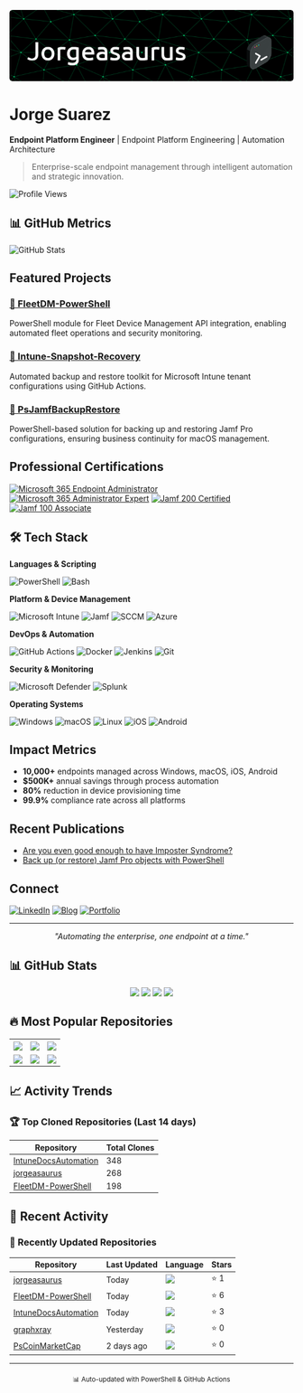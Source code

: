 <p align="center">
  <img src="./github-header-image.png" alt="Header" />
</p>

# Jorge Suarez

**Endpoint Platform Engineer** | Endpoint Platform Engineering | Automation Architecture

> Enterprise-scale endpoint management through intelligent automation and strategic innovation.

<p align="left">
  <img src="https://komarev.com/ghpvc/?username=jorgeasaurus&base=1000" alt="Profile Views" />
</p>

## 📊 GitHub Metrics

![GitHub Stats](https://github-readme-stats.vercel.app/api?username=jorgeasaurus&show_icons=true&count_private=true&hide_border=true)

## Featured Projects

### [🚀 FleetDM-PowerShell](https://github.com/jorgeasaurus/FleetDM-PowerShell)
PowerShell module for Fleet Device Management API integration, enabling automated fleet operations and security monitoring.

### [📸 Intune-Snapshot-Recovery](https://github.com/jorgeasaurus/Intune-Snapshot-Recovery)
Automated backup and restore toolkit for Microsoft Intune tenant configurations using GitHub Actions.

### [🍎 PsJamfBackupRestore](https://github.com/jorgeasaurus/PsJamfBackupRestore)
PowerShell-based solution for backing up and restoring Jamf Pro configurations, ensuring business continuity for macOS management.

## Professional Certifications

[![Microsoft 365 Endpoint Administrator](https://img.shields.io/badge/Microsoft_365-Endpoint_Administrator-0078D4?style=flat-square&logo=microsoft)](https://learn.microsoft.com/api/credentials/share/en-us/JorgeSuarez-7408/A2B291647B02D103?sharingId=5EFF7C32EF47CA0D)
[![Microsoft 365 Administrator Expert](https://img.shields.io/badge/Microsoft_365-Administrator_Expert-0078D4?style=flat-square&logo=microsoft)](https://learn.microsoft.com/api/credentials/share/en-us/JorgeSuarez-7408/F41320F517848E99?sharingId=5EFF7C32EF47CA0D)
[![Jamf 200 Certified](https://img.shields.io/badge/Jamf-200_Certified-black?style=flat-square&logo=apple)](https://account.jamf.com/training-courses/certificate/tVCte1XUW74S0_U994fQCg)
[![Jamf 100 Associate](https://img.shields.io/badge/Jamf-100_Associate-black?style=flat-square&logo=apple)](https://www.credly.com/badges/ff9ab26b-6b3d-4968-99cb-4d00b63b8411/public_url)

## 🛠️ Tech Stack

**Languages & Scripting**

![PowerShell](https://img.shields.io/badge/PowerShell-5391FE?style=flat-square&logo=powershell&logoColor=white)
![Bash](https://img.shields.io/badge/Bash-4EAA25?style=flat-square&logo=gnu-bash&logoColor=white)

**Platform & Device Management**

![Microsoft Intune](https://img.shields.io/badge/Microsoft_Intune-0078D4?style=flat-square&logo=microsoft&logoColor=white)
![Jamf](https://img.shields.io/badge/Jamf_Pro-000000?style=flat-square&logo=apple&logoColor=white)
![SCCM](https://img.shields.io/badge/SCCM/MECM-0078D4?style=flat-square&logo=microsoft&logoColor=white)
![Azure](https://img.shields.io/badge/Azure_AD/Entra-0078D4?style=flat-square&logo=microsoft-azure&logoColor=white)

**DevOps & Automation**

![GitHub Actions](https://img.shields.io/badge/GitHub_Actions-2088FF?style=flat-square&logo=github-actions&logoColor=white)
![Docker](https://img.shields.io/badge/Docker-2496ED?style=flat-square&logo=docker&logoColor=white)
![Jenkins](https://img.shields.io/badge/Jenkins-D24939?style=flat-square&logo=jenkins&logoColor=white)
![Git](https://img.shields.io/badge/Git-F05032?style=flat-square&logo=git&logoColor=white)

**Security & Monitoring**

![Microsoft Defender](https://img.shields.io/badge/Microsoft_Defender-0078D4?style=flat-square&logo=microsoft&logoColor=white)
![Splunk](https://img.shields.io/badge/Splunk-000000?style=flat-square&logo=splunk&logoColor=white)

**Operating Systems**

![Windows](https://img.shields.io/badge/Windows-0078D6?style=flat-square&logo=windows&logoColor=white)
![macOS](https://img.shields.io/badge/macOS-000000?style=flat-square&logo=apple&logoColor=white)
![Linux](https://img.shields.io/badge/Linux-FCC624?style=flat-square&logo=linux&logoColor=black)
![iOS](https://img.shields.io/badge/iOS-000000?style=flat-square&logo=ios&logoColor=white)
![Android](https://img.shields.io/badge/Android-3DDC84?style=flat-square&logo=android&logoColor=white)

## Impact Metrics

- **10,000+** endpoints managed across Windows, macOS, iOS, Android
- **$500K+** annual savings through process automation
- **80%** reduction in device provisioning time
- **99.9%** compliance rate across all platforms


## Recent Publications

- [Are you even good enough to have Imposter Syndrome?](https://www.jorgeasaur.us/are-you-even-good-enough-to-have-imposter-syndrome/)
- [Back up (or restore) Jamf Pro objects with PowerShell](https://www.jorgeasaur.us/back-up-or-restore-jamf-pro-objects-with-powershell/)

## Connect

[![LinkedIn](https://img.shields.io/badge/LinkedIn-jorgeasaurus-0077B5?style=flat-square&logo=linkedin)](https://linkedin.com/in/jorgeasaurus)
[![Blog](https://img.shields.io/badge/Blog-jorgeasaur.us-FF5722?style=flat-square&logo=blogger)](https://www.jorgeasaur.us)
[![Portfolio](https://img.shields.io/badge/Portfolio-Interactive-2088FF?style=flat-square&logo=github)](https://jorgeasaurus.github.io/jorgeasaurus/)

---

<p align="center">
  <i>"Automating the enterprise, one endpoint at a time."</i>
</p>

<!-- GITHUB-ACTIVITY:START -->
<!-- GitHub Activity Report - Auto-generated -->
<!-- Last Updated: 2025-08-17 02:47:27 UTC -->

## 📊 GitHub Stats

<div align="center">
  
![](https://img.shields.io/badge/Total_Repos-48-blue?style=for-the-badge)
![](https://img.shields.io/badge/Total_Stars-102-yellow?style=for-the-badge)
![](https://img.shields.io/badge/Total_Forks-16-green?style=for-the-badge)
![](https://img.shields.io/badge/Total_Clones-1.0K-purple?style=for-the-badge)

</div>

## 🔥 Most Popular Repositories

<div align="center">
<table>
<tr>
<td>
  <a href="https://github.com/jorgeasaurus/MgConsoleGuiGraphSearch">
    <img align="center" src="https://github-readme-stats.vercel.app/api/pin/?username=jorgeasaurus&repo=MgConsoleGuiGraphSearch&theme=dark&hide_border=true" />
  </a>
</td>
<td>
  <a href="https://github.com/jorgeasaurus/XpMdmExplorer">
    <img align="center" src="https://github-readme-stats.vercel.app/api/pin/?username=jorgeasaurus&repo=XpMdmExplorer&theme=dark&hide_border=true" />
  </a>
</td>
<td>
  <a href="https://github.com/jorgeasaurus/Intune-Snapshot-Recovery">
    <img align="center" src="https://github-readme-stats.vercel.app/api/pin/?username=jorgeasaurus&repo=Intune-Snapshot-Recovery&theme=dark&hide_border=true" />
  </a>
</td>
</tr>
<tr>
<td>
  <a href="https://github.com/jorgeasaurus/FleetDM-PowerShell">
    <img align="center" src="https://github-readme-stats.vercel.app/api/pin/?username=jorgeasaurus&repo=FleetDM-PowerShell&theme=dark&hide_border=true" />
  </a>
</td>
<td>
  <a href="https://github.com/jorgeasaurus/PsJamfBackupRestore">
    <img align="center" src="https://github-readme-stats.vercel.app/api/pin/?username=jorgeasaurus&repo=PsJamfBackupRestore&theme=dark&hide_border=true" />
  </a>
</td>
<td>
  <a href="https://github.com/jorgeasaurus/JamfAssignmentChecker">
    <img align="center" src="https://github-readme-stats.vercel.app/api/pin/?username=jorgeasaurus&repo=JamfAssignmentChecker&theme=dark&hide_border=true" />
  </a>
</td>
</tr>
</table>
</div>

## 📈 Activity Trends

### 🏆 Top Cloned Repositories (Last 14 days)

| Repository | Total Clones |
|------------|-------------|
| [IntuneDocsAutomation](https://github.com/jorgeasaurus/IntuneDocsAutomation) | 348 |
| [jorgeasaurus](https://github.com/jorgeasaurus/jorgeasaurus) | 268 |
| [FleetDM-PowerShell](https://github.com/jorgeasaurus/FleetDM-PowerShell) | 198 |

## 📅 Recent Activity

### 🚀 Recently Updated Repositories

| Repository | Last Updated | Language | Stars |
|------------|--------------|----------|-------|
| [jorgeasaurus](https://github.com/jorgeasaurus/jorgeasaurus) | Today | ![](https://img.shields.io/badge/-HTML-e34c26?style=flat-square&logoColor=white) | ⭐ 1 |
| [FleetDM-PowerShell](https://github.com/jorgeasaurus/FleetDM-PowerShell) | Today | ![](https://img.shields.io/badge/-PowerShell-012456?style=flat-square&logoColor=white) | ⭐ 6 |
| [IntuneDocsAutomation](https://github.com/jorgeasaurus/IntuneDocsAutomation) | Today | ![](https://img.shields.io/badge/-HTML-e34c26?style=flat-square&logoColor=white) | ⭐ 3 |
| [graphxray](https://github.com/jorgeasaurus/graphxray) | Yesterday | ![](https://img.shields.io/badge/-JavaScript-f1e05a?style=flat-square&logoColor=white) | ⭐ 0 |
| [PsCoinMarketCap](https://github.com/jorgeasaurus/PsCoinMarketCap) | 2 days ago | ![](https://img.shields.io/badge/-PowerShell-012456?style=flat-square&logoColor=white) | ⭐ 0 |

---

<div align="center">
  <sub>📊 Auto-updated with PowerShell & GitHub Actions</sub>
</div>

<!-- Profile Report Generated by GitHub Activity Analyzer -->
<!-- GITHUB-ACTIVITY:END -->
